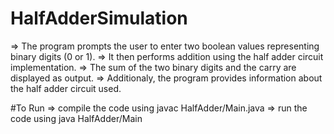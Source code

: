 # HalfAdderSimulation

=> The program prompts the user to enter two boolean values representing binary digits (0 or 1).
=> It then performs addition using the half adder circuit implementation. 
=> The sum of the two binary digits and the carry are displayed as output.
=> Additionaly, the program provides information about the half adder circuit used. 

#To Run
=> compile the code using javac HalfAdder/Main.java
=> run the code using java HalfAdder/Main
